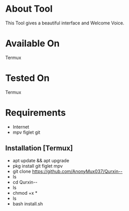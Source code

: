 # About Tool
This Tool gives a beautiful interface and Welcome Voice.

# Available On 
Termux

# Tested On
Termux

# Requirements 
* Internet 
* mpv figlet git

## Installation [Termux]
* apt update && apt upgrade
* pkg install git figlet mpv
* git clone https://github.com/AnonyMux037/Qurxin--
* ls
* cd Qurxin--
* ls
* chmod +x *
* ls
* bash install.sh
